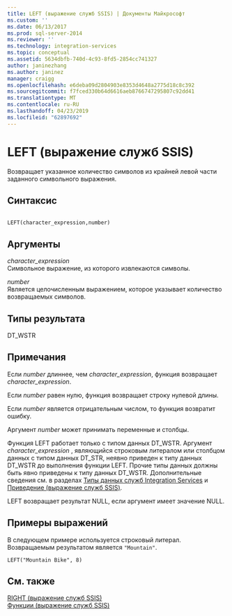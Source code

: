 ```yaml
---
title: LEFT (выражение служб SSIS) | Документы Майкрософт
ms.custom: ''
ms.date: 06/13/2017
ms.prod: sql-server-2014
ms.reviewer: ''
ms.technology: integration-services
ms.topic: conceptual
ms.assetid: 5634dbfb-740d-4c93-8fd5-2854cc741327
author: janinezhang
ms.author: janinez
manager: craigg
ms.openlocfilehash: e6deba09d2804903e8353d4648a2775d18c8c392
ms.sourcegitcommit: f7fced330b64d6616aeb8766747295807c92dd41
ms.translationtype: MT
ms.contentlocale: ru-RU
ms.lasthandoff: 04/23/2019
ms.locfileid: "62897692"
---
```

# <a name="left-ssis-expression"></a>LEFT (выражение служб SSIS)
  Возвращает указанное количество символов из крайней левой части заданного символьного выражения.  
  
## <a name="syntax"></a>Синтаксис  
  
```  
  
LEFT(character_expression,number)  
```  
  
## <a name="arguments"></a>Аргументы  
 *character_expression*  
 Символьное выражение, из которого извлекаются символы.  
  
 *number*  
 Является целочисленным выражением, которое указывает количество возвращаемых символов.  
  
## <a name="result-types"></a>Типы результата  
 DT_WSTR  
  
## <a name="remarks"></a>Примечания  
 Если *number* длиннее, чем *character_expression*, функция возвращает *character_expression*.  
  
 Если *number* равен нулю, функция возвращает строку нулевой длины.  
  
 Если *number* является отрицательным числом, то функция возвратит ошибку.  
  
 Аргумент *number* может принимать переменные и столбцы.  
  
 Функция LEFT работает только с типом данных DT_WSTR. Аргумент *character_expression* , являющийся строковым литералом или столбцом данных с типом данных DT_STR, неявно приведен к типу данных DT_WSTR до выполнения функции LEFT. Прочие типы данных должны быть явно приведены к типу данных DT_WSTR. Дополнительные сведения см. в разделах [Типы данных служб Integration Services](../data-flow/integration-services-data-types.md) и [Приведение (выражение служб SSIS)](cast-ssis-expression.md).  
  
 LEFT возвращает результат NULL, если аргумент имеет значение NULL.  
  
## <a name="expression-examples"></a>Примеры выражений  
 В следующем примере используется строковый литерал. Возвращаемым результатом является `"Mountain"`.  
  
```  
LEFT("Mountain Bike", 8)  
```  
  
## <a name="see-also"></a>См. также  
 [RIGHT (выражение служб SSIS)](right-ssis-expression.md)   
 [Функции (выражение служб SSIS)](functions-ssis-expression.md)  
  
  
